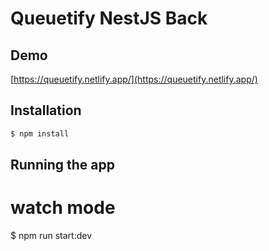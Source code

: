 # Queuetify NestJS Back

## Demo
[https://queuetify.netlify.app/](https://queuetify.netlify.app/)

## Installation

```bash
$ npm install
```

## Running the app

# watch mode
$ npm run start:dev
